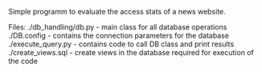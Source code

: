 Simple programm to evaluate the access stats of a news website.

Files:
./db_handling/db.py - main class for all database operations
./DB.config - contains the connection parameters for the database
./execute_query.py - contains code to call DB class and print results
./create_views.sql - create views in the database required for execution of the code 
